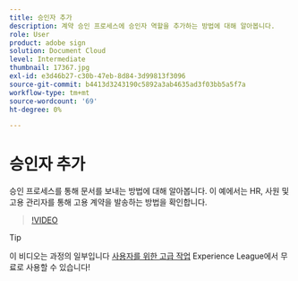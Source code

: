 ```yaml
---
title: 승인자 추가
description: 계약 승인 프로세스에 승인자 역할을 추가하는 방법에 대해 알아봅니다.
role: User
product: adobe sign
solution: Document Cloud
level: Intermediate
thumbnail: 17367.jpg
exl-id: e3d46b27-c30b-47eb-8d84-3d99813f3096
source-git-commit: b4413d3243190c5892a3ab4635ad3f03bb5a5f7a
workflow-type: tm+mt
source-wordcount: '69'
ht-degree: 0%

---
```


# 승인자 추가

승인 프로세스를 통해 문서를 보내는 방법에 대해 알아봅니다. 이 예에서는 HR, 사원 및 고용 관리자를 통해 고용 계약을 발송하는 방법을 확인합니다.

>[!VIDEO](https://video.tv.adobe.com/v/17367?hidetitle=true)

>[!TIP]
>
>이 비디오는 과정의 일부입니다 [사용자를 위한 고급 작업](https://experienceleague.adobe.com/?recommended=Sign-U-1-2020.3) Experience League에서 무료로 사용할 수 있습니다!


